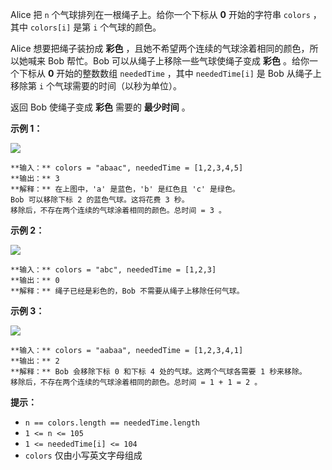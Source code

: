 Alice 把 `n` 个气球排列在一根绳子上。给你一个下标从 **0** 开始的字符串 `colors` ，其中 `colors[i]` 是第 `i`
个气球的颜色。

Alice 想要把绳子装扮成 **彩色** ，且她不希望两个连续的气球涂着相同的颜色，所以她喊来 Bob 帮忙。Bob 可以从绳子上移除一些气球使绳子变成
**彩色** 。给你一个下标从 **0** 开始的整数数组 `neededTime` ，其中 `neededTime[i]` 是 Bob 从绳子上移除第
`i` 个气球需要的时间（以秒为单位）。

返回 Bob 使绳子变成 **彩色** 需要的 **最少时间** 。



**示例 1：**

![](https://assets.leetcode.com/uploads/2021/12/13/ballon1.jpg)

    
    
    **输入：** colors = "abaac", neededTime = [1,2,3,4,5]
    **输出：** 3
    **解释：** 在上图中，'a' 是蓝色，'b' 是红色且 'c' 是绿色。
    Bob 可以移除下标 2 的蓝色气球。这将花费 3 秒。
    移除后，不存在两个连续的气球涂着相同的颜色。总时间 = 3 。

**示例 2：**

![](https://assets.leetcode.com/uploads/2021/12/13/balloon2.jpg)

    
    
    **输入：** colors = "abc", neededTime = [1,2,3]
    **输出：** 0
    **解释：** 绳子已经是彩色的，Bob 不需要从绳子上移除任何气球。
    

**示例 3：**

![](https://assets.leetcode.com/uploads/2021/12/13/balloon3.jpg)

    
    
    **输入：** colors = "aabaa", neededTime = [1,2,3,4,1]
    **输出：** 2
    **解释：** Bob 会移除下标 0 和下标 4 处的气球。这两个气球各需要 1 秒来移除。
    移除后，不存在两个连续的气球涂着相同的颜色。总时间 = 1 + 1 = 2 。
    



**提示：**

  * `n == colors.length == neededTime.length`
  * `1 <= n <= 105`
  * `1 <= neededTime[i] <= 104`
  * `colors` 仅由小写英文字母组成


